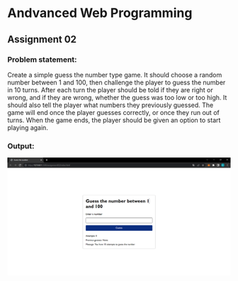 # Andvanced Web Programming

## Assignment 02

### Problem statement:

Create a simple guess the number type game. It should choose a random number between 1 and 100, then challenge the player to guess the number in 10 turns. After each turn the player should be told if they are right or wrong, and if they are wrong, whether the guess was too low or too high. It should also tell the player what numbers they previously guessed. The game will end once the player guesses correctly, or once they run out of turns. When the game ends, the player should be given an option to start playing again.

### Output:

![Output](./images/output.png)
